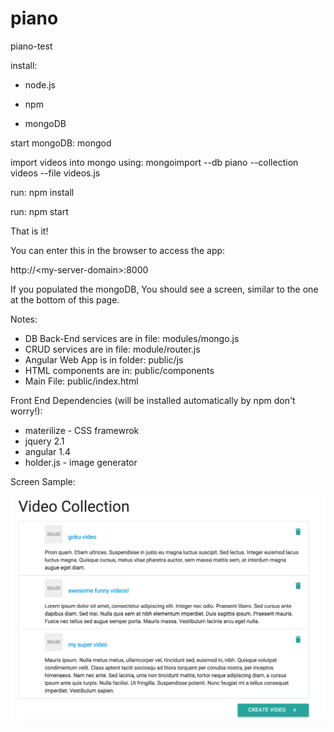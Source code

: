 # piano
piano-test

install:

- node.js

- npm 

- mongoDB

start mongoDB: mongod

import videos into mongo using: mongoimport --db piano --collection videos --file videos.js

run: npm install

run: npm start

That is it!

You can enter this in the browser to access the app:

http://&lt;my-server-domain&gt;:8000

If you populated the mongoDB, You should see a screen, similar to the one at the bottom of this page.

Notes:

- DB Back-End services are in file: modules/mongo.js
- CRUD services are in file: module/router.js
- Angular Web App is in folder: public/js
- HTML components are in: public/components
- Main File: public/index.html

Front End Dependencies (will be installed automatically by npm don't worry!):

- materilize - CSS framewrok
- jquery 2.1
- angular 1.4
- holder.js - image generator

Screen Sample:

![sample screen](https://github.com/ernestlv/piano/blob/master/screens/piano-video-list.png)
